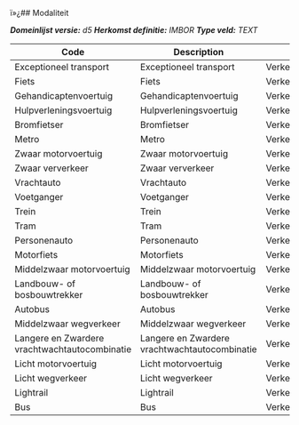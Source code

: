 ï»¿## Modaliteit

*__Domeinlijst versie:__ d5*
*__Herkomst definitie:__ IMBOR*
*__Type veld:__ TEXT*

|__Code__ |__Description__ |__Definitie__	|
|	---	|	---	|   ---	| 
| Exceptioneel transport | Exceptioneel transport | Verkeerstoestemming |
| Fiets | Fiets | Verkeerstoestemming |
| Gehandicaptenvoertuig | Gehandicaptenvoertuig | Verkeerstoestemming |
| Hulpverleningsvoertuig | Hulpverleningsvoertuig | Verkeerstoestemming |
| Bromfietser | Bromfietser | Verkeerstoestemming |
| Metro | Metro | Verkeerstoestemming |
| Zwaar motorvoertuig | Zwaar motorvoertuig | Verkeerstoestemming |
| Zwaar ververkeer | Zwaar ververkeer | Verkeerstoestemming |
| Vrachtauto | Vrachtauto | Verkeerstoestemming |
| Voetganger | Voetganger | Verkeerstoestemming |
| Trein | Trein | Verkeerstoestemming |
| Tram | Tram | Verkeerstoestemming |
| Personenauto | Personenauto | Verkeerstoestemming |
| Motorfiets | Motorfiets | Verkeerstoestemming |
| Middelzwaar motorvoertuig | Middelzwaar motorvoertuig | Verkeerstoestemming |
| Landbouw- of bosbouwtrekker | Landbouw- of bosbouwtrekker | Verkeerstoestemming |
| Autobus | Autobus | Verkeerstoestemming |
| Middelzwaar wegverkeer | Middelzwaar wegverkeer | Verkeerstoestemming |
| Langere en Zwardere vrachtwachtautocombinatie | Langere en Zwardere vrachtwachtautocombinatie | Verkeerstoestemming |
| Licht motorvoertuig | Licht motorvoertuig | Verkeerstoestemming |
| Licht wegverkeer | Licht wegverkeer | Verkeerstoestemming |
| Lightrail | Lightrail | Verkeerstoestemming |
| Bus | Bus | Verkeerstoestemming |
